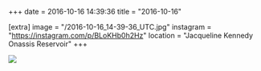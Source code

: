 +++
date = 2016-10-16 14:39:36
title = "2016-10-16"

[extra]
image = "/2016-10-16_14-39-36_UTC.jpg"
instagram = "https://instagram.com/p/BLoKHb0h2Hz"
location = "Jacqueline Kennedy Onassis Reservoir"
+++

<img src="/2016-10-16_14-39-36_UTC.jpg" />
